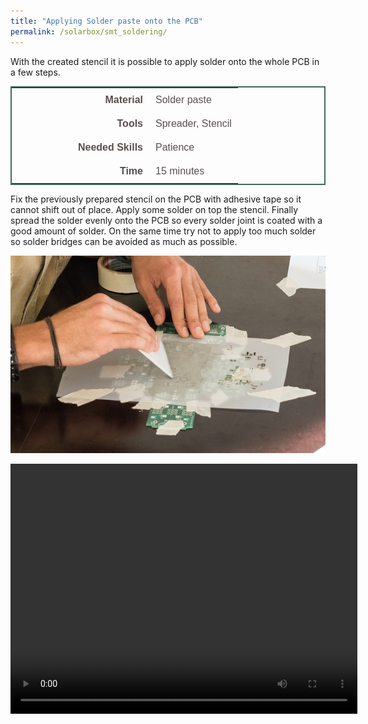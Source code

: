 ```yaml
---
title: "Applying Solder paste onto the PCB"
permalink: /solarbox/smt_soldering/
---
```


With the created stencil it is possible to apply solder onto the whole PCB in a few steps.

<style type="text/css">
.tg  {border-collapse:collapse;border-spacing:5;border-color:#416960;border-width:2px; border-style:solid;}
.tg td{font-family:Arial, sans-serif;font-size:16px;padding:10px 10px;border-style:solid;border-width:0px;overflow:hidden;word-break:normal;border-color:#bbb;color:#594F4F;}
.tg .tg-rmb8{width: 200px;font-weight:bold;vertical-align:top; text-align:right;}
.tg .tg-rmb9{vertical-align:top}
.tg .tg-yw4l{font-weight:bold;vertical-align:top; text-align:right;}
.tg .tg-yw42{vertical-align:top}
</style>

<table class="tg">
  <tr>
    <td class="tg-yw4l">Material</td>
    <td class="tg-yw42">Solder paste</td>
  </tr>
  <tr>
    <td class="tg-rmb8">Tools</td>
    <td class="tg-rmb9">Spreader, Stencil</td>
  </tr>
  <tr>
    <td class="tg-yw4l">Needed Skills<br></td>
    <td class="tg-yw42">Patience</td>
  </tr>
  <tr>
    <td class="tg-rmb8">Time</td>
    <td class="tg-rmb9">15 minutes</td>
  </tr>
</table>

Fix the previously prepared stencil on the PCB with adhesive tape so it cannot shift out of place. Apply some solder on top the stencil. Finally spread the solder evenly onto the PCB so every solder joint is coated with a good amount of solder. On the same time try not to apply too much solder so solder bridges can be avoided as much as possible.

![Applying solder onto the PCB](/media_files/rakeln.jpg)

<video width="555" height="400" controls>
  <source src="/media_files/Rakeln.mp4" type="video/mp4">
    Your browser does not support the video tag.
</video> 
